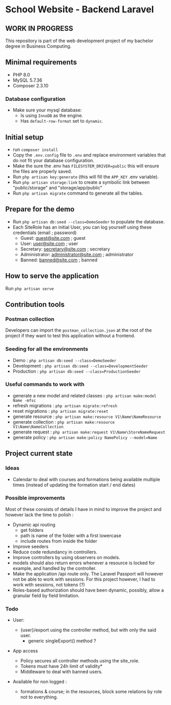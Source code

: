 # School Website - Backend Laravel

## WORK IN PROGRESS

This repository is part of the web development project of my bachelor degree in Business Computing.

## Minimal requirements
- PHP 8.0
- MySQL 5.7.36
- Composer 2.3.10

### Database configuration
- Make sure your mysql database:
    - Is using `InnoDB` as the engine.
    - Has `default-row-format` set to `dynamic`.

## Initial setup
- run `composer install`
- Copy the `.env.config` file to `.env` and replace environment variables that do not fit your database configuration.
- Make the sure the .env has `FILESYSTEM_DRIVER=public` this will ensure the files are properly saved.
- Run `php artisan key:generate` (this will fill the `APP_KEY` .env variable).
- Run `php artisan storage:link` to create a symbolic link between "public/storage" and "storage/app/public"
- Run `php artisan migrate` command to generate all the tables.

## Prepare for the demo
- Run `php artisan db:seed --class=DemoSeeder` to populate the database.
- Each SiteRole has an initial User, you can log yourself using these credentials (email ; password)
  - Guest: guest@site.com ; guest
  - User: user@site.com ; user
  - Secretary: secretary@site.com ; secretary
  - Administrator: administrator@site.com ; administrator
  - Banned: banned@site.com ; banned

## How to serve the application
Run `php artisan serve`

## Contribution tools

### Postman collection
Developers can import the `postman_collection.json` at the root of the project if they want to test this application without a frontend.

### Seeding for all the environments
- Demo : `php artisan db:seed --class=DemoSeeder`
- Development : `php artisan db:seed --class=DevelopmentSeeder`
- Production : `php artisan db:seed --class=ProductionSeeder`

### Useful commands to work with
- generate a new model and related classes : `php artisan make:model Name -mfsc`
- refresh migrations : `php artisan migrate:refresh`
- reset migrations : `php artisan migrate:reset`
- generate resource : `php artisan make:resource V1\Name\NameResource`
- generate collection : `php artisan make:resource V1\Name\NameCollection`
- generate request : `php artisan make:request V1\Name\StoreNameRequest`
- generate policy : `php artisan make:policy NamePolicy --model=Name`

## Project current state

### Ideas
- Calendar to deal with courses and formations being available multiple times (instead of updating the formation start / end dates)

### Possible improvements
Most of these consists of details I have in mind to improve the project and however lack the time to polish :

- Dynamic api routing
  - get folders
  - path is name of the folder with a first lowercase
  - include routes from inside the folder
- Improve seeders
- Reduce code redundancy in controllers.
- Improve controllers by using observers on models.
- models should also return errors whenever a resource is locked for example, and handled by the controller.
- Make the application /api route only. The Laravel Passport will however not be able to work with sessions. 
  For this project however, I had to work with sessions, not tokens (?)
- Roles-based authorization should have been dynamic, possibly, allow a granular field by field limitation.

### Todo
- User:
  - {user}/export using the controller method, but with only the said user.
    - generic singleExport() method ?

- App access
  - Policy secures all controller methods using the site_role.
  - Tokens must have 24h limit of validity*
  - Middleware to deal with banned users.
  
- Available for non logged :
  - formations & course; in the resources, block some relations by role not to everything.
